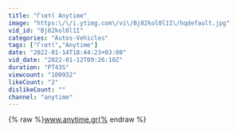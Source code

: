 ```yaml
---
title: "Γιατί Anytime"
image: "https:\/\/i.ytimg.com\/vi\/Bj82kol0l1I\/hqdefault.jpg"
vid_id: "Bj82kol0l1I"
categories: "Autos-Vehicles"
tags: ["Γιατί","Anytime"]
date: "2022-01-14T18:44:23+03:00"
vid_date: "2022-01-12T09:26:10Z"
duration: "PT43S"
viewcount: "100932"
likeCount: "2"
dislikeCount: ""
channel: "anytime"
---
```

{% raw %}www.anytime.gr{% endraw %}
